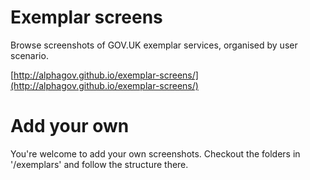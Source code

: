 Exemplar screens
================

Browse screenshots of GOV.UK exemplar services, organised by user scenario.

[http://alphagov.github.io/exemplar-screens/](http://alphagov.github.io/exemplar-screens/)


Add your own
============

You're welcome to add your own screenshots. Checkout the folders in '/exemplars' and follow the structure there.
